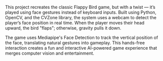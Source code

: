 This project recreates the classic Flappy Bird game, but with a twist — it’s played using face gestures instead of keyboard inputs. Built using Python, OpenCV, and the CVZone library, the system uses a webcam to detect the player’s face position in real time. When the player moves their head upward, the bird "flaps"; otherwise, gravity pulls it down.

The game uses Mediapipe's Face Detection to track the vertical position of the face, translating natural gestures into gameplay. This hands-free interaction creates a fun and interactive AI-powered game experience that merges computer vision and entertainment.
